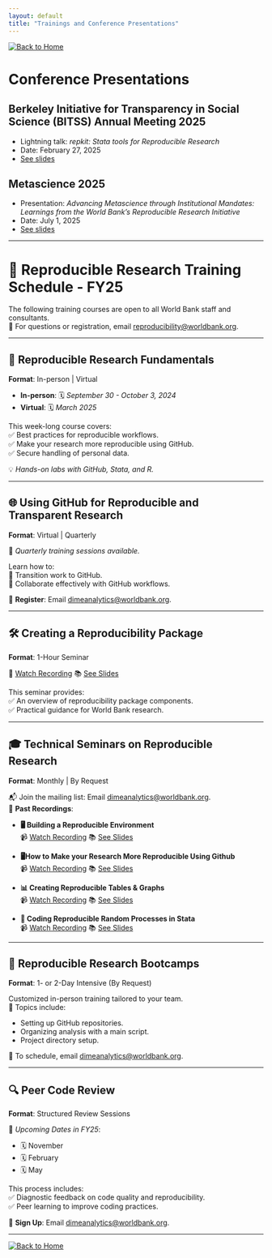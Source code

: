 ```yaml
---
layout: default
title: "Trainings and Conference Presentations"
---
```


[![Back to Home](https://img.shields.io/badge/Back_to-Home-blue)](./index.html)

# **Conference Presentations**

## Berkeley Initiative for Transparency in Social Science (BITSS) Annual Meeting 2025

- Lightning talk: *repkit: Stata tools for Reproducible Research*
- Date: February 27, 2025
- [See slides](https://osf.io/sneya)

## Metascience 2025

- Presentation: *Advancing Metascience through Institutional Mandates: Learnings from the World Bank’s Reproducible Research Initiative*
- Date: July 1, 2025
- [See slides](https://osf.io/wtxga)

---

# 🚀 **Reproducible Research Training Schedule - FY25**  
The following training courses are open to all World Bank staff and consultants.  
📧 For questions or registration, email [reproducibility@worldbank.org](mailto:reproducibility@worldbank.org).

---

## 📘 **Reproducible Research Fundamentals**  
**Format**: In-person | Virtual  

- **In-person**: 🗓️ *September 30 - October 3, 2024*  
- **Virtual**: 🗓️ *March 2025*  

This week-long course covers:  
✅ Best practices for reproducible workflows.  
✅ Make your research more reproducible using GitHub.  
✅ Secure handling of personal data.  

💡 *Hands-on labs with GitHub, Stata, and R.*  

---

## 🌐 **Using GitHub for Reproducible and Transparent Research**  
**Format**: Virtual | Quarterly  

📅 *Quarterly training sessions available.*  

Learn how to:  
🔹 Transition work to GitHub.  
🔹 Collaborate effectively with GitHub workflows.  

📝 **Register**: Email [dimeanalytics@worldbank.org](mailto:dimeanalytics@worldbank.org).  

---

## 🛠️ **Creating a Reproducibility Package**  
**Format**: 1-Hour Seminar  

🎥 [Watch Recording](https://osf.io/ypvqf) 📚 [See Slides](https://osf.io/gdw2f)

This seminar provides:  
✅ An overview of reproducibility package components.  
✅ Practical guidance for World Bank research.  

---

## 🎓 **Technical Seminars on Reproducible Research**  
**Format**: Monthly | By Request  

📬 Join the mailing list: Email [dimeanalytics@worldbank.org](mailto:dimeanalytics@worldbank.org).  
🎥 **Past Recordings**:

- **🖥️ Building a Reproducible Environment**  
  📹 [Watch Recording](https://osf.io/q7rjt) 📚 [See Slides](https://osf.io/tfe6u)

- **🖥How to Make your Research More Reproducible Using Github**  
  📹 [Watch Recording](https://osf.io/e3aj5) 📚 [See Slides](https://osf.io/92jtd)

- **📊 Creating Reproducible Tables & Graphs**  
  📹 [Watch Recording](https://osf.io/s4ahy) 📚 [See Slides](https://osf.io/aupxy)

- **🎲 Coding Reproducible Random Processes in Stata**  
  📹 [Watch Recording](https://osf.io/5wnqa) 📚 [See Slides](https://osf.io/pcjz8)

---

## 💼 **Reproducible Research Bootcamps**  
**Format**: 1- or 2-Day Intensive (By Request)  

Customized in-person training tailored to your team.  
🔹 Topics include:  
- Setting up GitHub repositories.  
- Organizing analysis with a main script.  
- Project directory setup.  

📧 To schedule, email [dimeanalytics@worldbank.org](mailto:dimeanalytics@worldbank.org).  

---

## 🔍 **Peer Code Review**  
**Format**: Structured Review Sessions  

📅 *Upcoming Dates in FY25*:  
- 🗓️ November  
- 🗓️ February  
- 🗓️ May  

This process includes:  
✅ Diagnostic feedback on code quality and reproducibility.  
✅ Peer learning to improve coding practices.  

📝 **Sign Up**: Email [dimeanalytics@worldbank.org](mailto:dimeanalytics@worldbank.org).  

---

[![Back to Home](https://img.shields.io/badge/Back_to-Home-blue)](./index.html)
